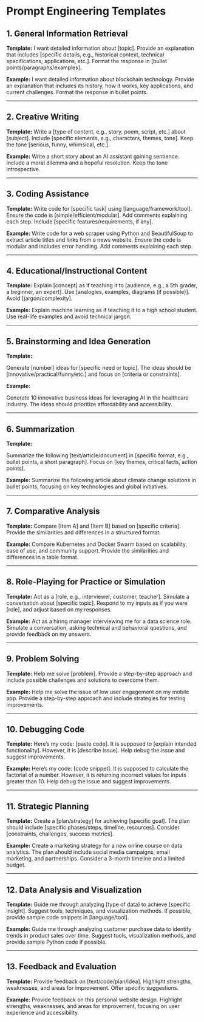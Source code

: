# Prompt Engineering Templates

## 1. General Information Retrieval
**Template:**
I want detailed information about [topic]. Provide an explanation that includes [specific details, e.g., historical context, technical specifications, applications, etc.]. Format the response in [bullet points/paragraphs/examples].

**Example:**
I want detailed information about blockchain technology. Provide an explanation that includes its history, how it works, key applications, and current challenges. Format the response in bullet points.

---

## 2. Creative Writing
**Template:**
Write a [type of content, e.g., story, poem, script, etc.] about [subject]. Include [specific elements, e.g., characters, themes, tone]. Keep the tone [serious, funny, whimsical, etc.].


**Example:**
Write a short story about an AI assistant gaining sentience. Include a moral dilemma and a hopeful resolution. Keep the tone introspective.

---

## 3. Coding Assistance
**Template:**
Write code for [specific task] using [language/framework/tool]. Ensure the code is [simple/efficient/modular]. Add comments explaining each step. Include [specific features/requirements, if any].

**Example:**
Write code for a web scraper using Python and BeautifulSoup to extract article titles and links from a news website. Ensure the code is modular and includes error handling. Add comments explaining each step.

---

## 4. Educational/Instructional Content
**Template:**
Explain [concept] as if teaching it to [audience, e.g., a 5th grader, a beginner, an expert]. Use [analogies, examples, diagrams (if possible)]. Avoid [jargon/complexity].

**Example:**
Explain machine learning as if teaching it to a high school student. Use real-life examples and avoid technical jargon.

---

## 5. Brainstorming and Idea Generation
**Template:**

Generate [number] ideas for [specific need or topic]. The ideas should be [innovative/practical/funny/etc.] and focus on [criteria or constraints].

**Example:**

Generate 10 innovative business ideas for leveraging AI in the healthcare industry. The ideas should prioritize affordability and accessibility.

---

## 6. Summarization
**Template:**

Summarize the following [text/article/document] in [specific format, e.g., bullet points, a short paragraph]. Focus on [key themes, critical facts, action points].

**Example:**
Summarize the following article about climate change solutions in bullet points, focusing on key technologies and global initiatives.

---

## 7. Comparative Analysis
**Template:**
Compare [Item A] and [Item B] based on [specific criteria]. Provide the similarities and differences in a structured format.

**Example:**
Compare Kubernetes and Docker Swarm based on scalability, ease of use, and community support. Provide the similarities and differences in a table format.

---

## 8. Role-Playing for Practice or Simulation
**Template:**
Act as a [role, e.g., interviewer, customer, teacher]. Simulate a conversation about [specific topic]. Respond to my inputs as if you were [role], and adjust based on my responses.

**Example:**
Act as a hiring manager interviewing me for a data science role. Simulate a conversation, asking technical and behavioral questions, and provide feedback on my answers.

---

## 9. Problem Solving
**Template:**
Help me solve [problem]. Provide a step-by-step approach and include possible challenges and solutions to overcome them.

**Example:**
Help me solve the issue of low user engagement on my mobile app. Provide a step-by-step approach and include strategies for testing improvements.

---

## 10. Debugging Code
**Template:**
Here’s my code: [paste code]. It is supposed to [explain intended functionality]. However, it is [describe issue]. Help debug the issue and suggest improvements.

**Example:**
Here’s my code: [code snippet]. It is supposed to calculate the factorial of a number. However, it is returning incorrect values for inputs greater than 10. Help debug the issue and suggest improvements.

---

## 11. Strategic Planning
**Template:**
Create a [plan/strategy] for achieving [specific goal]. The plan should include [specific phases/steps, timeline, resources]. Consider [constraints, challenges, success metrics].

**Example:**
Create a marketing strategy for a new online course on data analytics. The plan should include social media campaigns, email marketing, and partnerships. Consider a 3-month timeline and a limited budget.

---

## 12. Data Analysis and Visualization
**Template:**
Guide me through analyzing [type of data] to achieve [specific insight]. Suggest tools, techniques, and visualization methods. If possible, provide sample code snippets in [language/tool].

**Example:**
Guide me through analyzing customer purchase data to identify trends in product sales over time. Suggest tools, visualization methods, and provide sample Python code if possible.

---

## 13. Feedback and Evaluation
**Template:**
Provide feedback on [text/code/plan/idea]. Highlight strengths, weaknesses, and areas for improvement. Offer specific suggestions.

**Example:**
Provide feedback on this personal website design. Highlight strengths, weaknesses, and areas for improvement, focusing on user experience and accessibility.


